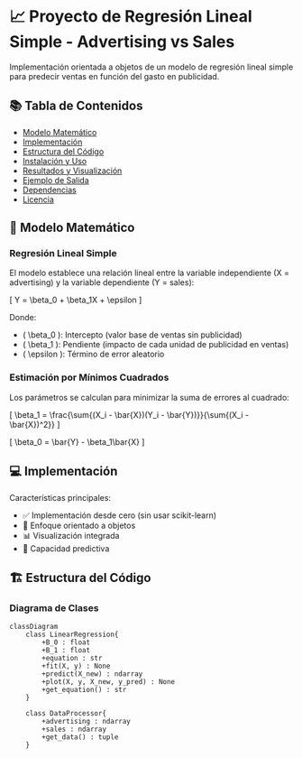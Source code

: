 # 📈 Proyecto de Regresión Lineal Simple - Advertising vs Sales


Implementación orientada a objetos de un modelo de regresión lineal simple para predecir ventas en función del gasto en publicidad.

## 📚 Tabla de Contenidos
- [Modelo Matemático](#-modelo-matemático)
- [Implementación](#-implementación)
- [Estructura del Código](#-estructura-del-código)
- [Instalación y Uso](#-instalación-y-uso)
- [Resultados y Visualización](#-resultados-y-visualización)
- [Ejemplo de Salida](#-ejemplo-de-salida)
- [Dependencias](#-dependencias)
- [Licencia](#-licencia)

## 🔢 Modelo Matemático

### Regresión Lineal Simple
El modelo establece una relación lineal entre la variable independiente (X = advertising) y la variable dependiente (Y = sales):

\[ Y = \beta_0 + \beta_1X + \epsilon \]

Donde:
- \( \beta_0 \): Intercepto (valor base de ventas sin publicidad)
- \( \beta_1 \): Pendiente (impacto de cada unidad de publicidad en ventas)
- \( \epsilon \): Término de error aleatorio

### Estimación por Mínimos Cuadrados
Los parámetros se calculan para minimizar la suma de errores al cuadrado:

\[ \beta_1 = \frac{\sum{(X_i - \bar{X})(Y_i - \bar{Y})}}{\sum{(X_i - \bar{X})^2}} \]

\[ \beta_0 = \bar{Y} - \beta_1\bar{X} \]

## 💻 Implementación

Características principales:
- ✅ Implementación desde cero (sin usar scikit-learn)
- 🧠 Enfoque orientado a objetos
- 📊 Visualización integrada
- 🔮 Capacidad predictiva

## 🏗️ Estructura del Código

### Diagrama de Clases
```mermaid
classDiagram
    class LinearRegression{
        +B_0 : float
        +B_1 : float
        +equation : str
        +fit(X, y) : None
        +predict(X_new) : ndarray
        +plot(X, y, X_new, y_pred) : None
        +get_equation() : str
    }
    
    class DataProcessor{
        +advertising : ndarray
        +sales : ndarray
        +get_data() : tuple
    }
